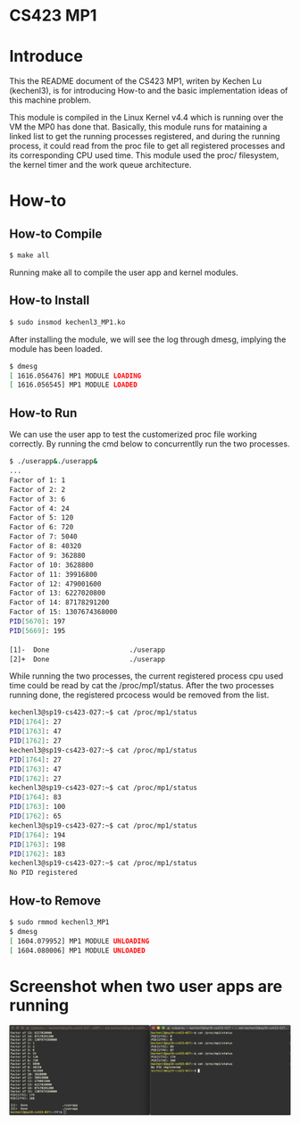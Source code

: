 # CS423 MP1

# Introduce

This the README document of the CS423 MP1, writen by Kechen Lu (kechenl3), is for introducing How-to and the basic implementation ideas of this machine problem.

This module is compiled in the Linux Kernel v4.4 which is running over the VM the MP0 has done that. Basically, this module runs for mataining a linked list to get the running processes registered, and during the running process, it could read from the proc file to get all registered processes and its corresponding CPU used time. This module used the proc/ filesystem, the kernel timer and the work queue architecture.

# How-to

## How-to Compile

```bash
$ make all
```

Running make all to compile the user app and kernel modules.

## How-to Install

```bash
$ sudo insmod kechenl3_MP1.ko
```

After installing the module, we will see the log through dmesg, implying the module has been loaded. 

```bash
$ dmesg
[ 1616.056476] MP1 MODULE LOADING
[ 1616.056545] MP1 MODULE LOADED
```

## How-to Run

We can use the user app to test the customerized proc file working correctly. By running the cmd below to concurrentlly run the two processes.

```bash
$ ./userapp&./userapp&
...
Factor of 1: 1
Factor of 2: 2
Factor of 3: 6
Factor of 4: 24
Factor of 5: 120
Factor of 6: 720
Factor of 7: 5040
Factor of 8: 40320
Factor of 9: 362880
Factor of 10: 3628800
Factor of 11: 39916800
Factor of 12: 479001600
Factor of 13: 6227020800
Factor of 14: 87178291200
Factor of 15: 1307674368000
PID[5670]: 197
PID[5669]: 195

[1]-  Done                    ./userapp
[2]+  Done                    ./userapp
```

While running the two processes, the current registered process cpu used time could be read by cat the /proc/mp1/status. After the two processes running done, the registered prcocess would be removed from the list.

```bash
kechenl3@sp19-cs423-027:~$ cat /proc/mp1/status 
PID[1764]: 27
PID[1763]: 47
PID[1762]: 27
kechenl3@sp19-cs423-027:~$ cat /proc/mp1/status 
PID[1764]: 27
PID[1763]: 47
PID[1762]: 27
kechenl3@sp19-cs423-027:~$ cat /proc/mp1/status 
PID[1764]: 83
PID[1763]: 100
PID[1762]: 65
kechenl3@sp19-cs423-027:~$ cat /proc/mp1/status 
PID[1764]: 194
PID[1763]: 198
PID[1762]: 183
kechenl3@sp19-cs423-027:~$ cat /proc/mp1/status 
No PID registered
```

## How-to Remove

```bash
$ sudo rmmod kechenl3_MP1
$ dmesg
[ 1604.079952] MP1 MODULE UNLOADING
[ 1604.080006] MP1 MODULE UNLOADED
```

# Screenshot when two user apps are running

![Screenshot](./2userapp_async_running_with_cpu_time_printing_screenshot.png)

